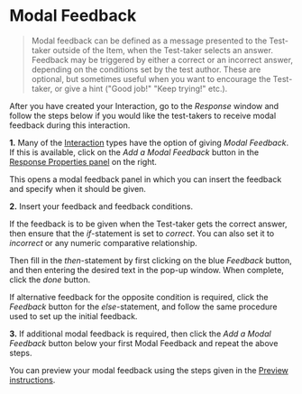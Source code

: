 <!--
created_at: 2016-12-15
authors:         
    - "Catherine Pease"
--> 

# Modal Feedback

>Modal feedback can be defined as a message presented to the Test-taker outside of the Item, when the Test-taker selects an answer. Feedback may be triggered by either a correct or an incorrect answer, depending on the conditions set by the test author. These are optional, but sometimes useful when you want to encourage the Test-taker, or give a hint ("Good job!" "Keep trying!" etc.).


After you have created your Interaction, go to the *Response* window and follow the steps below if you would like the test-takers to receive modal feedback during this interaction.

**1.** Many of the [Interaction](../appendix/glossary.md#interaction) types have the option of giving *Modal Feedback*. If this is available, click on the *Add a Modal Feedback* button in the [Response Properties panel](../appendix/glossary.md#response-properties-panel) on the right.

This opens a modal feedback panel in which you can insert the feedback and specify when it should be given.

**2.** Insert your feedback and feedback conditions.

If the feedback is to be given when the Test-taker gets the correct answer, then ensure that the *if*-statement is set to *correct*. You can also set it to *incorrect* or any numeric comparative relationship. 

Then fill in the *then*-statement by first clicking on the blue *Feedback* button, and then entering the desired text in the pop-up window. When complete, click the *done* button.

If alternative feedback for the opposite condition is required, click the *Feedback* button for the *else*-statement, and follow the same procedure used to set up the initial feedback.

**3.** If additional modal feedback is required, then click the *Add a Modal Feedback* button below your first Modal Feedback and repeat the above steps.

You can preview your modal feedback using the steps given in the [Preview instructions](../items/preview.md).